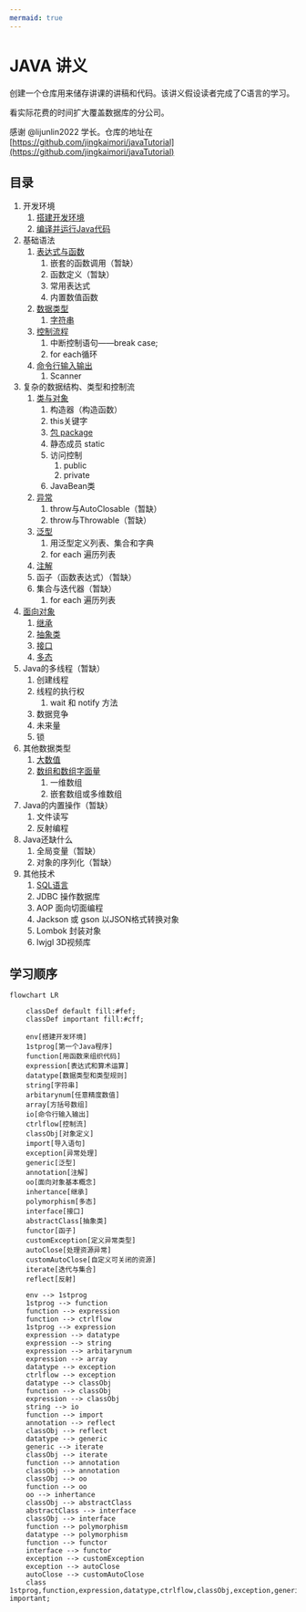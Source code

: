 ```yaml
---
mermaid: true
---
```

# JAVA 讲义

创建一个仓库用来储存讲课的讲稿和代码。该讲义假设读者完成了C语言的学习。

看实际花费的时间扩大覆盖数据库的分公司。

感谢 @lijunlin2022 学长。仓库的地址在[https://github.com/jingkaimori/javaTutorial](https://github.com/jingkaimori/javaTutorial)

## 目录
1. 开发环境
    1. [搭建开发环境](./开发环境/开发环境.md)
    2. [编译并运行Java代码](./开发环境/第一个Java程序.md)
2. 基础语法
    1. [表达式与函数](./基础语法/02_表达式和函数.md)
        1. 嵌套的函数调用（暂缺）
        2. 函数定义（暂缺）
        3. 常用表达式
        4. 内置数值函数
    2. [数据类型](./基础语法/01_数据类型.md)
        1. [字符串](./基础语法/03_字符串.md)
    3. [控制流程](./基础语法/04_控制流程.md)
        1. 中断控制语句——break case;
        2. for each循环
    4. [命令行输入输出](./基础语法/05_输入输出.md)
        1. Scanner
3. 复杂的数据结构、类型和控制流
    1. [类与对象](./类型与对象/01_类与对象.md)
        1. 构造器（构造函数）
        2. this关键字
        3. [包 package](./类型与对象/02_package和import.md)
        4. 静态成员 static
        5. 访问控制
            1. public
            2. private
        6. JavaBean类
    2. [异常](./类型与对象/04_异常.md)
        1. throw与AutoClosable（暂缺）
        2. throw与Throwable（暂缺）
    3. [泛型](./类型与对象/08_泛型.md)
        1. 用泛型定义列表、集合和字典
        2. for each 遍历列表
    4. [注解](./类型与对象/09_注解.md)
    5. 函子（函数表达式）（暂缺）
    6. 集合与迭代器（暂缺）
        1. for each 遍历列表
4. [面向对象](./面向对象/01_什么是面向对象.md)
    1. [继承](./面向对象/03_继承.md)
    2. [抽象类](./面向对象/06_抽象类.md)
    3. [接口](./面向对象/07_接口.md)
    4. [多态](./面向对象/05_多态.md)
5. Java的多线程（暂缺）
    1. 创建线程
    2. 线程的执行权
        1. wait 和 notify 方法
    3. 数据竞争
    4. 未来量
    5. 锁
6. 其他数据类型
    1. [大数值](./其他数据类型/01_大数值.md)
    2. [数组和数组字面量](./其他数据类型/02_数组.md)
        1. 一维数组
        2. 嵌套数组或多维数组
7. Java的内置操作（暂缺）
    1. 文件读写
    2. 反射编程
8. Java还缺什么
    1. 全局变量（暂缺）
    2. 对象的序列化（暂缺）
9. 其他技术 
    1. [SQL语言](./数据库基本知识/SQL.md)
    1. JDBC 操作数据库
    2. AOP 面向切面编程
    3. Jackson 或 gson 以JSON格式转换对象
    4. Lombok 封装对象
    5. lwjgl 3D视频库

## 学习顺序

```mermaid
flowchart LR

    classDef default fill:#fef;
    classDef important fill:#cff;

    env[搭建开发环境]
    1stprog[第一个Java程序]
    function[用函数来组织代码]
    expression[表达式和算术运算]
    datatype[数据类型和类型规则]
    string[字符串]
    arbitarynum[任意精度数值]
    array[方括号数组]
    io[命令行输入输出]
    ctrlflow[控制流]
    classObj[对象定义]
    import[导入语句]
    exception[异常处理]
    generic[泛型]
    annotation[注解]
    oo[面向对象基本概念]
    inhertance[继承]
    polymorphism[多态]
    interface[接口]
    abstractClass[抽象类]
    functor[函子]
    customException[定义异常类型]
    autoClose[处理资源异常]
    customAutoClose[自定义可关闭的资源]
    iterate[迭代与集合]
    reflect[反射]

    env --> 1stprog
    1stprog --> function
    function --> expression
    function --> ctrlflow
    1stprog --> expression
    expression --> datatype
    expression --> string
    expression --> arbitarynum
    expression --> array
    datatype --> exception
    ctrlflow --> exception
    datatype --> classObj
    function --> classObj
    expression --> classObj
    string --> io
    function --> import
    annotation --> reflect
    classObj --> reflect
    datatype --> generic
    generic --> iterate
    classObj --> iterate
    function --> annotation
    classObj --> annotation
    classObj --> oo
    function --> oo
    oo --> inhertance
    classObj --> abstractClass
    abstractClass --> interface
    classObj --> interface
    function --> polymorphism
    datatype --> polymorphism
    function --> functor
    interface --> functor
    exception --> customException
    exception --> autoClose
    autoClose --> customAutoClose
    class 1stprog,function,expression,datatype,ctrlflow,classObj,exception,generic,interface,functor,iterate important;
```